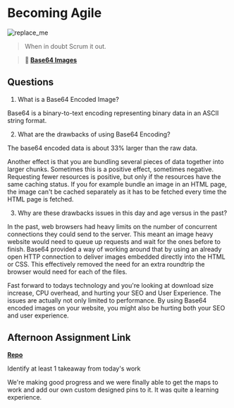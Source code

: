 # Becoming Agile

![replace_me](https://codeworks.blob.core.windows.net/public/assets/img/illustrations/placeholder.svg)

> When in doubt Scrum it out.

> **📖 [Base64 Images](https://codeworksacademy.com/fs-student-guide/resources/wk8-9/06-Base64)**

## Questions

1. What is a Base64 Encoded Image?

Base64 is a binary-to-text encoding representing binary data in an ASCII string format.

2. What are the drawbacks of using Base64 Encoding?

The base64 encoded data is about 33% larger than the raw data.

Another effect is that you are bundling several pieces of data together into larger chunks. Sometimes this is a positive effect, sometimes negative. Requesting fewer resources is positive, but only if the resources have the same caching status. If you for example bundle an image in an HTML page, the image can't be cached separately as it has to be fetched every time the HTML page is fetched.

3. Why are these drawbacks issues in this day and age versus in the past?

In the past, web browsers had heavy limits on the number of concurrent connections they could send to the server. This meant an image heavy website would need to queue up requests and wait for the ones before to finish. Base64 provided a way of working around that by using an already open HTTP connection to deliver images embedded directly into the HTML or CSS. This effectively removed the need for an extra roundtrip the browser would need for each of the files.

Fast forward to todays technology and you're looking at download size increase, CPU overhead, and hurting your SEO and User Experience.
The issues are actually not only limited to performance. By using Base64 encoded images on your website, you might also be hurting both your SEO and user experience.

## Afternoon Assignment Link

**[Repo](https://github.com/TimothyMcCormick/<ASSIGNMENT_REPO>)**

Identify at least 1 takeaway from today's work

We're making good progress and we were finally able to get the maps to work and add our own custom designed pins to it. It was quite a learning experience.
